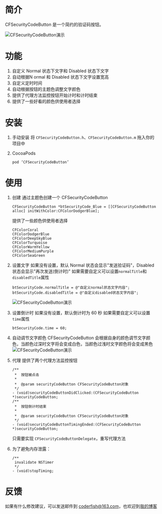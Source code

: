 # 简介

CFSecurityCodeButton 是一个简约的验证码按钮。

![CFSecurityCodeButton演示](http://7xnrog.com1.z0.glb.clouddn.com/github_iOS-CFSecurityCodeButton-show.gif)

# 功能

1. 自定义 Normal 状态下文字和 Disabled 状态下文字
2. 自动根据N ormal 和 Disabled 状态下文字设置宽高
3. 自定义定时时间
4. 自动根据按钮的主题色调整文字颜色
5. 提供了代理方法监控按钮开始计时和计时结束
6. 提供了一些好看的颜色供使用者选择

# 安装

1. 手动安装
将 `CFSecurityCodeButton.h`、`CFSecurityCodeButton.m` 拖入你的项目中

2. CocoaPods

	```
	pod ‘CFSecurityCodeButton’
	```

# 使用

1. 创建
	通过主题色创建一个 CFSecurityCodeButton

	```objc
	CFSecurityCodeButton *btSecurityCode_Blue = [[CFSecurityCodeButton alloc] initWithColor:CFColorDodgerBlue];
	```
	提供了一些颜色供使用者选择
	
	```objc
	CFColorCoral
	CFColorDodgerBlue
	CFColorDeepSkyBlue
	CFColorTurquoise
	CFColorWarmYellow
	CFColorMediumPurple
	CFColorSeaGreen
	```

2. 设置文字
	如果没有设置，默认 Normal 状态会显示"发送验证码"，Disabled 状态会显示"再次发送(倒计时)"
	如果需要自定义可以设置`normalTitle`和`disabledTitle`属性
	
	```objc
	btSecurityCode.normalTitle = @"自定义normal状态文字内容";
	btSecurityCode.disabledTitle = @"自定义disabled状态文字内容";
	```
	![CFSecurityCodeButton演示](http://7xnrog.com1.z0.glb.clouddn.com/github_iOS-CFSecurityCodeButton-02.png)
	
3. 设置倒计时
	如果没有设置，默认倒计时为 60 秒
	如果需要自定义可以设置`time`属性
	
	```objc
	btSecurityCode.time = 60;
	```

4. 自动调节文字颜色
	CFSecurityCodeButton 会根据自身的颜色调节文字颜色，当颜色过深时文字将会变成白色，当颜色过浅时文字颜色将会变成黑色
	![CFSecurityCodeButton演示](http://7xnrog.com1.z0.glb.clouddn.com/github_iOS-CFSecurityCodeButton-03.png)

5. 代理
	提供了两个代理方法监控按钮
	
	```objc
	/**
	 *  按钮被点击
	 *
	 *  @param securityCodeButton CFSecurityCodeButton对象
	 */
	- (void)securityCodeButtonDidClicked:(CFSecurityCodeButton *)securityCodeButton;
	/**
	 *  按钮倒计时结束
	 *
	 *  @param securityCodeButton CFSecurityCodeButton对象
	 */
	- (void)securityCodeButtonTimingEnded:(CFSecurityCodeButton *)securityCodeButton;
	```
	只需要实现 `CFSecurityCodeButtonDelegate`，重写代理方法

6. 为了避免内存泄露：

	```objc
	/**
	 invalidate NSTimer
	 */
	- (void)stopTiming;
	```

# 反馈
如果有什么修改建议，可以发送邮件到 coderfish@163.com，也欢迎到[我的博客](http://zhoulingyu.com)


